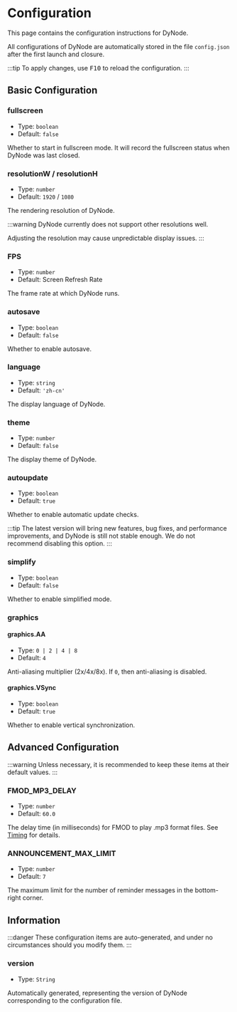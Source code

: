 # Configuration

This page contains the configuration instructions for DyNode.

All configurations of DyNode are automatically stored in the file `config.json` after the first launch and closure.

:::tip
To apply changes, use <kbd>F10</kbd> to reload the configuration.
:::

## Basic Configuration

### fullscreen

* Type: `boolean`
* Default: `false`

Whether to start in fullscreen mode. It will record the fullscreen status when DyNode was last closed.

### resolutionW / resolutionH

* Type: `number`
* Default: `1920` / `1080`

The rendering resolution of DyNode.

:::warning
DyNode currently does not support other resolutions well.

Adjusting the resolution may cause unpredictable display issues.
:::

### FPS

* Type: `number`
* Default: Screen Refresh Rate

The frame rate at which DyNode runs.

### autosave

* Type: `boolean`
* Default: `false`

Whether to enable autosave.

### language

* Type: `string`
* Default: `'zh-cn'`

The display language of DyNode.

### theme

* Type: `number`
* Default: `false`

The display theme of DyNode.

### autoupdate

* Type: `boolean`
* Default: `true`

Whether to enable automatic update checks.

:::tip
The latest version will bring new features, bug fixes, and performance improvements, and DyNode is still not stable enough. We do not recommend disabling this option.
:::

### simplify

* Type: `boolean`
* Default: `false`

Whether to enable simplified mode.

### graphics

#### graphics.AA

* Type: `0 | 2 | 4 | 8`
* Default: `4`

Anti-aliasing multiplier (2x/4x/8x). If `0`, then anti-aliasing is disabled.

#### graphics.VSync

* Type: `boolean`
* Default: `true`

Whether to enable vertical synchronization.

## Advanced Configuration

:::warning
Unless necessary, it is recommended to keep these items at their default values.
:::

### FMOD_MP3_DELAY

* Type: `number`
* Default: `60.0`

The delay time (in milliseconds) for FMOD to play .mp3 format files. See [Timing](/guide/timing.html#mp3-与-wav-格式的延迟处理) for details.

### ANNOUNCEMENT_MAX_LIMIT

* Type: `number`
* Default: `7`

The maximum limit for the number of reminder messages in the bottom-right corner.

## Information

:::danger
These configuration items are auto-generated, and under no circumstances should you modify them.
:::

### version

* Type: `String`

Automatically generated, representing the version of DyNode corresponding to the configuration file.
